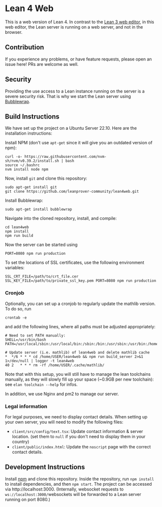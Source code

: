 # Lean 4 Web

This is a web version of Lean 4. In contrast to the [Lean 3 web editor](https://github.com/leanprover-community/lean-web-editor), in this web editor, the Lean server is
running on a web server, and not in the browser.

## Contribution

If you experience any problems, or have feature requests, please open an issue here!
PRs are welcome as well.

## Security
Providing the use access to a Lean instance running on the server is a severe security risk. That is why we start the Lean server
using [Bubblewrap](https://github.com/containers/bubblewrap).

## Build Instructions

We have set up the project on a Ubuntu Server 22.10.
Here are the installation instructions:

Install NPM (don't use `apt-get` since it will give you an outdated version of npm):
```
curl -o- https://raw.githubusercontent.com/nvm-sh/nvm/v0.39.2/install.sh | bash
source ~/.bashrc
nvm install node npm
```

Now, install `git` and clone this repository:
```
sudo apt-get install git
git clone https://github.com/leanprover-community/lean4web.git
```

Install Bubblewrap:
```
sudo apt-get install bubblewrap
```

Navigate into the cloned repository, install, and
compile:
```
cd lean4web
npm install
npm run build
```

Now the server can be started using
```
PORT=8080 npm run production
```

To set the locations of SSL certificates, use the following environment variables:
```
SSL_CRT_FILE=/path/to/crt_file.cer SSL_KEY_FILE=/path/to/private_ssl_key.pem PORT=8080 npm run production
```

### Cronjob

Optionally, you can set up a cronjob to regularly update the mathlib version.
To do so, run
```
crontab -e
```
and add the following lines, where all paths must be adjusted appropriately:
```
# Need to set PATH manually:
SHELL=/usr/bin/bash
PATH=/usr/local/sbin:/usr/local/bin:/sbin:/bin:/usr/sbin:/usr/bin:/home/USER/.elan/bin:/home/USER/.nvm/versions/node/v20.8.0/bin/

# Update server (i.e. mathlib) of lean4web and delete mathlib cache
*  */6 * * * cd /home/USER/lean4web && npm run build_server 2>&1 1>/dev/null | logger -t lean4web
40 2   * * * rm -rf /home/USER/.cache/mathlib/
```

Note that with this setup, you will still have to manage the lean toolchains manually, as they will slowly fill up your space (~0.9GB per new toolchain): see `elan toolchain --help` for infos.

In addition, we use Nginx and pm2 to manage our server.

### Legal information
For legal purposes, we need to display contact details. When setting up your own server,
you will need to modify the following files:

- `client/src/config/text.tsx`: Update contact information & server location. (set them to `null` if you don't need to display them in your country)
- `client/public/index.html`: Update the `noscript` page with the correct contact details.

## Development Instructions

Install [npm](https://www.npmjs.com/) and clone this repository. Inside the repository, run
`npm install` to install dependencies, and
then `npm start`.
The project can be accessed via http://localhost:3000. (Internally, websocket requests to `ws://localhost:3000/`websockets will be forwarded to a Lean server running on port 8080.)
